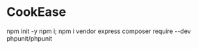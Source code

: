 # CookEase

<!-- Installs -->

npm init -y
npm i; npm i vendor express
composer require --dev phpunit/phpunit

<!-- Launch -->